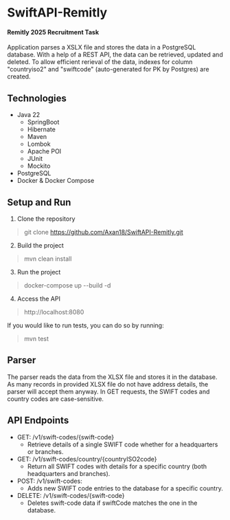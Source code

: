 # SwiftAPI-Remitly
#### Remitly 2025 Recruitment Task
Application parses a XSLX file and stores the data in a PostgreSQL database.
With a help of a REST API, the data can be retrieved, updated and deleted.
To allow efficient rerieval of the data, indexes for column "countryiso2" 
and "swiftcode" (auto-generated for PK by Postgres) are created.
## Technologies
- Java 22
  - SpringBoot
  - Hibernate
  - Maven
  - Lombok
  - Apache POI
  - JUnit
  - Mockito
- PostgreSQL
- Docker & Docker Compose

## Setup and Run
1. Clone the repository
>git clone https://github.com/Axan18/SwiftAPI-Remitly.git

2. Build the project
> mvn clean install

3. Run the project
> docker-compose up --build -d

4. Access the API
> http://localhost:8080

If you would like to run tests, you can do so by running:
> mvn test
## Parser
The parser reads the data from the XLSX file and stores it in the database.
As many records in provided XLSX file do not have address details, the parser will accept them anyway.
In GET requests, the SWIFT codes and country codes are case-sensitive.

## API Endpoints
- GET: /v1/swift-codes/{swift-code}
  - Retrieve details of a single SWIFT code whether for a headquarters or branches.
- GET:  /v1/swift-codes/country/{countryISO2code}
  - Return all SWIFT codes with details for a specific country (both headquarters and branches).
- POST:  /v1/swift-codes:
  - Adds new SWIFT code entries to the database for a specific country.
- DELETE:  /v1/swift-codes/{swift-code}
  - Deletes swift-code data if swiftCode matches the one in the database.

